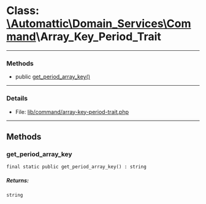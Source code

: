 # Class: [\Automattic](../namespaces/automattic.md)[\Domain_Services](../namespaces/automattic-domain-services.md)[\Command](../namespaces/automattic-domain-services-command.md)\Array_Key_Period_Trait


---

### Methods

* public [get_period_array_key()](#method_get_period_array_key)

---

### Details

* File: [lib/command/array-key-period-trait.php](../../lib/command/array-key-period-trait.php)

---

## Methods

<a id="method_get_period_array_key"></a>
### get_period_array_key

```
final static public get_period_array_key() : string
```

##### Returns:

```
string
```
